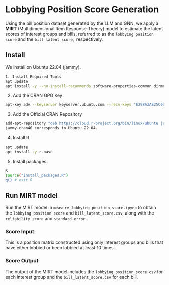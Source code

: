 # Lobbying Position Score Generation

Using the bill position dataset generated by the LLM and GNN, we apply a **MIRT** (Multidimensional Item Response Theory) model to estimate the latent scores of interest groups and bills, referred to as the `lobbying position score` and the `bill latent score,` respectively.

## Install
We install on Ubuntu 22.04 (jammy).
```bash
1. Install Required Tools
apt update
apt install -y --no-install-recommends software-properties-common dirmngr gnupg ca-certificates
```
2. Add the CRAN GPG Key
```bash
apt-key adv --keyserver keyserver.ubuntu.com --recv-keys 'E298A3A825C0D65DFD57CBB651716619E084DAB9'
```

3. Add the Official CRAN Repository
```bash
add-apt-repository "deb https://cloud.r-project.org/bin/linux/ubuntu jammy-cran40/"
jammy-cran40 corresponds to Ubuntu 22.04.
```

4. Install R
```bash
apt update
apt install -y r-base
```

5. Install packages
```bash
R
source("install_packages.R")
q() # exit R
```

## Run MIRT model
Run the MIRT model in `measure_lobbying_position_score.ipynb` to obtain the `lobbying position score` and `bill_latent_score.csv`, along with the `reliability score` and `standard error`.

### Score Input
This is a position matrix constructed using only interest groups and bills that have either lobbied or been lobbied at least 10 times.


### Score Output
The output of the MIRT model includes the `lobbying_position_score.csv` for each interest group and the `bill_latent_score.csv` for each bill.

